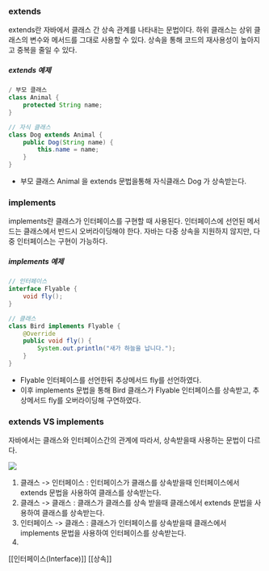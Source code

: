 ### extends
extends란 자바에서 클래스 간 상속 관계를 나타내는 문법이다. 하위 클래스는 상위 클래스의 변수와 메서드를 그대로 사용할 수 있다. 상속을 통해 코드의 재사용성이 높아지고 중복을 줄일 수 있다.
##### extends 예제
```java
/ 부모 클래스
class Animal {
    protected String name;
}

// 자식 클래스
class Dog extends Animal {
    public Dog(String name) {
        this.name = name;
    }
}
```
- 부모 클래스 Animal 을 extends 문법을통해 자식클래스 Dog 가 상속받는다.
### implements
implements란 클래스가 인터페이스를 구현할 때 사용된다. 인터페이스에 선언된 메서드는 클래스에서 반드시 오버라이딩해야 한다. 자바는 다중 상속을 지원하지 않지만, 다중 인터페이스는 구현이 가능하다.
##### implements 예제
```java
// 인터페이스
interface Flyable {
    void fly();
}

// 클래스
class Bird implements Flyable {
    @Override
    public void fly() {
        System.out.println("새가 하늘을 납니다.");
    }
}
```
- Flyable 인터페이스를 선언한뒤 추상메서드 fly를 선언하였다.
- 이후 implements 문법을 통해 Bird 클래스가 Flyable 인터페이스를 상속받고, 추상메서드 fly를 오버라이딩해 구연하였다.
### extends VS implements
자바에서는 클래스와 인터페이스간의 관계에 따라서, 상속받을때 사용하는 문법이 다르다.

![](https://i.imgur.com/Y25BbgM.png)

1. 클래스 -> 인터페이스 : 인터페이스가 클래스를 상속받을때
   인터페이스에서 extends 문법을 사용하여 클래스를 상속받는다.
2. 클래스 -> 클래스 : 클래스가 클래스를 상속 받을때
   클래스에서 extends 문법을 사용하여 클래스를 상속받는다.
3. 인터페이스 -> 클래스 : 클래스가 인터페이스를 상속받을때
   클래스에서 implements 문법을 사용하여 인터페이스를 상속받는다.
4. 


[[인터페이스(Interface)]]
[[상속]]